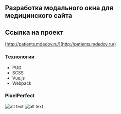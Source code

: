 ## Разработка модального окна для медицинского сайта

## Ссылка на проект

[http://patients.mdedov.ru/](http://patients.mdedov.ru/)

### Технологии

* PUG
* SCSS
* Vue.js
* Webpack

### PixelPerfect

![alt text](http://patients.mdedov.ru/forreadme/test-1.jpg)
![alt text](http://patients.mdedov.ru/forreadme/test-2.jpg)